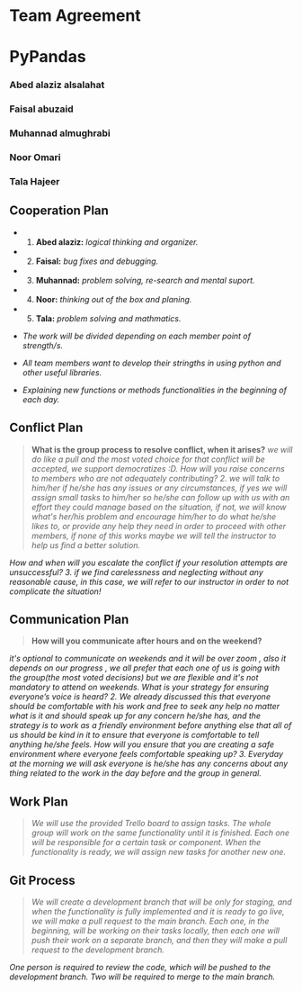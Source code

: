# Team Agreement

# PyPandas

### Abed alaziz alsalahat
### Faisal abuzaid
### Muhannad almughrabi
### Noor Omari
### Tala Hajeer



## Cooperation Plan

* 1. **Abed alaziz:** *logical thinking and organizer.*
* 2. **Faisal:** *bug fixes and debugging.*
* 3. **Muhannad:** *problem solving, re-search and mental suport.*
* 4. **Noor:** *thinking out of the box and planing.*
* 5. **Tala:** *problem solving and mathmatics.*

* *The work will be divided depending on each member point of strength/s.*

* *All team members want to develop their stringths in using python and other useful libraries.*

* *Explaining new functions or methods functionalities in the beginning of each day.*


## Conflict Plan

> **What is the group process to resolve conflict, when it arises?**
*we will do like a pull and the most voted choice for that conflict will be accepted, we support democratizes :D. How will you raise concerns to members who are not adequately contributing? 2. we will talk to him/her if he/she has any issues or any circumstances, if yes we will assign small tasks to him/her so he/she can follow up with us with an effort they could manage based on the situation, if not, we will know what's her/his problem and encourage him/her to do what he/she likes to, or provide any help they need in order to proceed with other members, if none of this works maybe we will tell the instructor to help us find a better solution.*

*How and when will you escalate the conflict if your resolution attempts are unsuccessful? 3. if we find carelessness and neglecting without any reasonable cause, in this case, we will refer to our instructor in order to not complicate the situation!*



## Communication Plan

> **How will you communicate after hours and on the weekend?**

*it's optional to communicate on weekends and it will be over zoom , also it depends on our progress , we all prefer that each one of us is going with the group(the most voted decisions) but we are flexible and it's not mandatory to attend on weekends.*
*What is your strategy for ensuring everyone’s voice is heard? 2. We already discussed this that everyone should be comfortable with his work and free to seek any help no matter what is it and should speak up for any concern he/she has, and the strategy is to work as a friendly environment before anything else that all of us should be kind in it to ensure that everyone is comfortable to tell anything he/she feels.*
*How will you ensure that you are creating a safe environment where everyone feels comfortable speaking up? 3. Everyday at the morning we will ask everyone is he/she has any concerns about any thing related to the work in the day before and the group in general.*



## Work Plan
> *We will use the provided Trello board to assign tasks. The whole group will work on the same functionality until it is finished. Each one will be responsible for a certain task or component. When the functionality is ready, we will assign new tasks for another new one.*


## Git Process
> *We will create a development branch that will be only for staging, and when the functionality is fully implemented and it is ready to go live, we will make a pull request to the main branch. Each one, in the beginning, will be working on their tasks locally, then each one will push their work on a separate branch, and then they will make a pull request to the development branch.*

*One person is required to review the code, which will be pushed to the development branch. Two will be required to merge to the main branch.*



